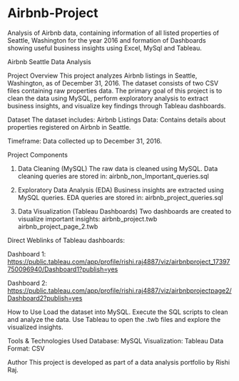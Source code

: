 # Airbnb-Project
Analysis of Airbnb data, containing information of all listed properties of Seattle, Washington for the year 2016 and formation of Dashboards showing useful business insights using Excel, MySql and Tableau.


Airbnb Seattle Data Analysis

Project Overview
This project analyzes Airbnb listings in Seattle, Washington, as of December 31, 2016. The dataset consists of two CSV files containing raw properties data. The primary goal of this project is to clean the data using MySQL, perform exploratory analysis to extract business insights, and visualize key findings through Tableau dashboards.

Dataset
The dataset includes:
Airbnb Listings Data: Contains details about properties registered on Airbnb in Seattle.

Timeframe: Data collected up to December 31, 2016.

Project Components
1. Data Cleaning (MySQL)
The raw data is cleaned using MySQL.
Data cleaning queries are stored in: airbnb_non_Important_queries.sql

2. Exploratory Data Analysis (EDA)
Business insights are extracted using MySQL queries. EDA queries are stored in: airbnb_project_queries.sql

3. Data Visualization (Tableau Dashboards)
Two dashboards are created to visualize important insights:
airbnb_project.twb
airbnb_project_page_2.twb

Direct Weblinks of Tableau dashboards: 

Dashboard 1: https://public.tableau.com/app/profile/rishi.raj4887/viz/airbnbproject_17397750096940/Dashboard1?publish=yes

Dashboard 2: https://public.tableau.com/app/profile/rishi.raj4887/viz/airbnbprojectpage2/Dashboard2?publish=yes

How to Use
Load the dataset into MySQL.
Execute the SQL scripts to clean and analyze the data.
Use Tableau to open the .twb files and explore the visualized insights.

Tools & Technologies Used
Database: MySQL
Visualization: Tableau
Data Format: CSV

Author
This project is developed as part of a data analysis portfolio by Rishi Raj.
